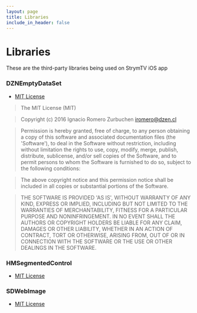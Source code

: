 ```yaml
---
layout: page
title: Libraries
include_in_header: false
---
```


# **Libraries**

These are the third-party libraries being used on StrymTV iOS app

### DZNEmptyDataSet
 - [MIT License](https://github.com/dzenbot/DZNEmptyDataSet/raw/master/LICENSE)
 
> The MIT License (MIT)

> Copyright (c) 2016 Ignacio Romero Zurbuchen iromero@dzen.cl

> Permission is hereby granted, free of charge, to any person obtaining a copy of this software and associated documentation files (the 'Software'), to deal in the Software without restriction, including without limitation the rights to use, copy, modify, merge, publish, distribute, sublicense, and/or sell copies of the Software, and to permit persons to whom the Software is furnished to do so, subject to the following conditions:

> The above copyright notice and this permission notice shall be included in all copies or substantial portions of the Software.

> THE SOFTWARE IS PROVIDED 'AS IS', WITHOUT WARRANTY OF ANY KIND, EXPRESS OR IMPLIED, INCLUDING BUT NOT LIMITED TO THE WARRANTIES OF MERCHANTABILITY, FITNESS FOR A PARTICULAR PURPOSE AND NONINFRINGEMENT. IN NO EVENT SHALL THE AUTHORS OR COPYRIGHT HOLDERS BE LIABLE FOR ANY CLAIM, DAMAGES OR OTHER LIABILITY, WHETHER IN AN ACTION OF CONTRACT, TORT OR OTHERWISE, ARISING FROM, OUT OF OR IN CONNECTION WITH THE SOFTWARE OR THE USE OR OTHER DEALINGS IN THE SOFTWARE.

### HMSegmentedControl
 - [MIT License](https://raw.githubusercontent.com/HeshamMegid/HMSegmentedControl/master/LICENSE.md)

### SDWebImage
 - [MIT License](https://raw.githubusercontent.com/SDWebImage/SDWebImage/master/LICENSE)
